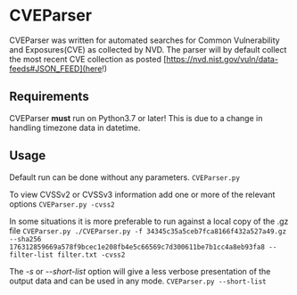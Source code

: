 # CVEParser
CVEParser was written for automated searches for Common Vulnerability and Exposures(CVE) as collected by NVD.
The parser will by default collect the most recent CVE collection as posted [https://nvd.nist.gov/vuln/data-feeds#JSON_FEED](here!)


## Requirements
CVEParser __must__ run on Python3.7 or later! This is due to a change in handling timezone data in datetime.

## Usage
Default run can be done without any parameters.
```CVEParser.py```

To view CVSSv2 or CVSSv3 information add one or more of the relevant options
```CVEParser.py -cvss2```

In some situations it is more preferable to run against a local copy of the .gz file
```CVEParser.py ./CVEParser.py -f 34345c35a5ceb7fca8166f432a527a49.gz --sha256 176312859669a578f9bcec1e208fb4e5c66569c7d300611be7b1cc4a8eb93fa8 --filter-list filter.txt -cvss2```

The _-s_ or _--short-list_ option will give a less verbose presentation of the output data and can be used in any mode.
```CVEParser.py --short-list```
